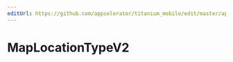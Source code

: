 ```yaml
---
editUrl: https://github.com/appcelerator/titanium_mobile/edit/master/apidoc/View.yml
---
```

# MapLocationTypeV2

<TypeHeader/>

<ApiDocs/>
